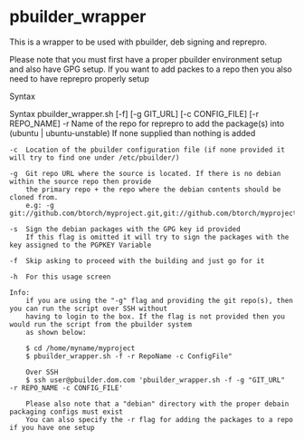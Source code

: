 pbuilder_wrapper
================

This is a wrapper to be used with pbuilder, deb signing and reprepro. 

Please note that you must first have a proper pbuilder environment setup and also have GPG setup.
If you want to add packes to a repo then you also need to have reprepro properly setup 



Syntax


Syntax
    pbuilder_wrapper.sh  [-f] [-g GIT_URL] [-c CONFIG_FILE] [-r REPO_NAME]
    -r  Name of the repo for reprepro to add the package(s) into (ubuntu | ubuntu-unstable)
        If none supplied than nothing is added 

    -c  Location of the pbuilder configuration file (if none provided it will try to find one under /etc/pbuilder/)

    -g  Git repo URL where the source is located. If there is no debian within the source repo then provide 
        the primary repo + the repo where the debian contents should be cloned from.
        e.g: -g git://github.com/btorch/myproject.git,git://github.com/btorch/myproject_debian.git

    -s  Sign the debian packages with the GPG key id provided 
        If this flag is omitted it will try to sign the packages with the key assigned to the PGPKEY Variable

    -f  Skip asking to proceed with the building and just go for it

    -h  For this usage screen  

    Info:
        if you are using the "-g" flag and providing the git repo(s), then you can run the script over SSH without
        having to login to the box. If the flag is not provided then you would run the script from the pbuilder system 
        as shown below: 

        $ cd /home/myname/myproject 
        $ pbuilder_wrapper.sh -f -r RepoName -c ConfigFile"

        Over SSH 
        $ ssh user@pbuilder.dom.com 'pbuilder_wrapper.sh -f -g "GIT_URL"  -r REPO_NAME -c CONFIG_FILE'

        Please also note that a "debian" directory with the proper debain packaging configs must exist
        You can also specify the -r flag for adding the packages to a repo if you have one setup 



